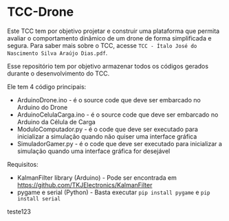 # TCC-Drone

Este TCC tem por objetivo projetar e construir uma plataforma que permita avaliar o comportamento dinâmico de um drone de forma simplificada e segura. Para saber mais sobre o TCC, acesse `TCC - Ítalo José do Nascimento Silva Araújo Dias.pdf`.

Esse repositório tem por objetivo armazenar todos os códigos gerados durante o desenvolvimento do TCC.

Ele tem 4 código principais:

- ArduinoDrone.ino - é o source code que deve ser embarcado no Arduino do Drone
- ArduinoCelulaCarga.ino - é o source code que deve ser embarcado no Arduino da Célula de Carga
- ModuloComputador.py - é o code que deve ser executado para inicializar a simulação quando não quiser uma interface gráfica
- SimuladorGamer.py - é o code que deve ser executado para inicializar a simulação quando uma interface gráfica for desejável

Requisitos:

- KalmanFilter library (Arduino) - Pode ser encontrada em https://github.com/TKJElectronics/KalmanFilter
- pygame e serial (Python) - Basta executar `pip install pygame` e `pip install serial`

teste123
